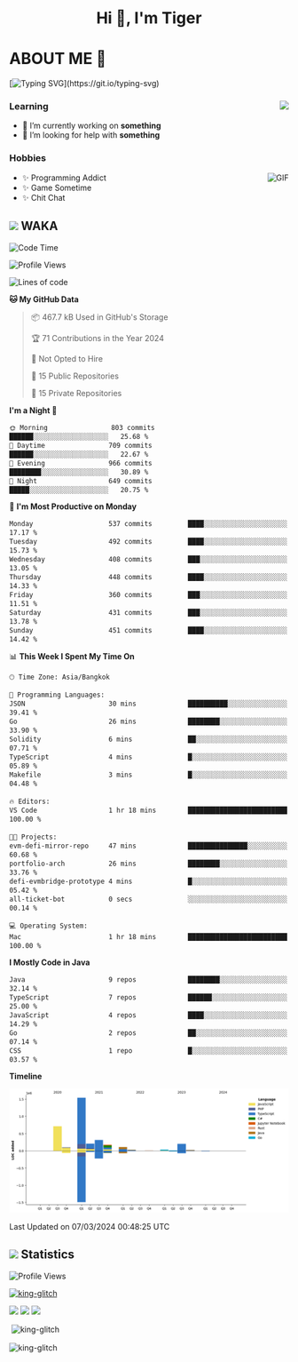 <h1 align="center">Hi 👋, I'm Tiger</h1>




# ABOUT ME 💬

[![Typing SVG](https://readme-typing-svg.herokuapp.com?color=22F771&vCenter=true&lines=A+perssionate+developer+from+nowhere.)](https://git.io/typing-svg)

<div>
 <img align="right" src="https://spotify-github-profile.vercel.app/api/view?uid=12129734423&cover_image=false&theme=default&bar_color=22d016&bar_color_cover=true" />
 <h3>Learning</h3>
 
 <ul>
  <li>🔭 I’m currently working on <b>something</b></li>
  <li>🤝 I’m looking for help with <b>something</b></li>
 </ul>
 
</div>
<div>
 <h3>Hobbies</h3>
 <img align="right" height="475px"  alt="GIF" src="https://i.pinimg.com/originals/1f/b7/db/1fb7dbee557e5ed509f7517da8a84d58.gif" />
 <ul>
  <li>✨ Programming Addict</li>
  <li>✨ Game Sometime</li>
  <li>✨ Chit Chat</li>
 </ul>
 
</div>



## <img height="40" src="https://raw.githubusercontent.com/innng/innng/master/assets/kyubey.gif"/> WAKA

<!--START_SECTION:waka-->
![Code Time](http://img.shields.io/badge/Code%20Time-1%2C779%20hrs%2018%20mins-blue)

![Profile Views](http://img.shields.io/badge/Profile%20Views-0-blue)

![Lines of code](https://img.shields.io/badge/From%20Hello%20World%20I%27ve%20Written-3.4%20million%20lines%20of%20code-blue)

**🐱 My GitHub Data** 

> 📦 467.7 kB Used in GitHub's Storage 
 > 
> 🏆 71 Contributions in the Year 2024
 > 
> 🚫 Not Opted to Hire
 > 
> 📜 15 Public Repositories 
 > 
> 🔑 15 Private Repositories 
 > 
**I'm a Night 🦉** 

```text
🌞 Morning                803 commits         ██████░░░░░░░░░░░░░░░░░░░   25.68 % 
🌆 Daytime                709 commits         ██████░░░░░░░░░░░░░░░░░░░   22.67 % 
🌃 Evening                966 commits         ████████░░░░░░░░░░░░░░░░░   30.89 % 
🌙 Night                  649 commits         █████░░░░░░░░░░░░░░░░░░░░   20.75 % 
```
📅 **I'm Most Productive on Monday** 

```text
Monday                   537 commits         ████░░░░░░░░░░░░░░░░░░░░░   17.17 % 
Tuesday                  492 commits         ████░░░░░░░░░░░░░░░░░░░░░   15.73 % 
Wednesday                408 commits         ███░░░░░░░░░░░░░░░░░░░░░░   13.05 % 
Thursday                 448 commits         ████░░░░░░░░░░░░░░░░░░░░░   14.33 % 
Friday                   360 commits         ███░░░░░░░░░░░░░░░░░░░░░░   11.51 % 
Saturday                 431 commits         ███░░░░░░░░░░░░░░░░░░░░░░   13.78 % 
Sunday                   451 commits         ████░░░░░░░░░░░░░░░░░░░░░   14.42 % 
```


📊 **This Week I Spent My Time On** 

```text
🕑︎ Time Zone: Asia/Bangkok

💬 Programming Languages: 
JSON                     30 mins             ██████████░░░░░░░░░░░░░░░   39.41 % 
Go                       26 mins             ████████░░░░░░░░░░░░░░░░░   33.90 % 
Solidity                 6 mins              ██░░░░░░░░░░░░░░░░░░░░░░░   07.71 % 
TypeScript               4 mins              █░░░░░░░░░░░░░░░░░░░░░░░░   05.89 % 
Makefile                 3 mins              █░░░░░░░░░░░░░░░░░░░░░░░░   04.48 % 

🔥 Editors: 
VS Code                  1 hr 18 mins        █████████████████████████   100.00 % 

🐱‍💻 Projects: 
evm-defi-mirror-repo     47 mins             ███████████████░░░░░░░░░░   60.68 % 
portfolio-arch           26 mins             ████████░░░░░░░░░░░░░░░░░   33.76 % 
defi-evmbridge-prototype 4 mins              █░░░░░░░░░░░░░░░░░░░░░░░░   05.42 % 
all-ticket-bot           0 secs              ░░░░░░░░░░░░░░░░░░░░░░░░░   00.14 % 

💻 Operating System: 
Mac                      1 hr 18 mins        █████████████████████████   100.00 % 
```

**I Mostly Code in Java** 

```text
Java                     9 repos             ████████░░░░░░░░░░░░░░░░░   32.14 % 
TypeScript               7 repos             ██████░░░░░░░░░░░░░░░░░░░   25.00 % 
JavaScript               4 repos             ████░░░░░░░░░░░░░░░░░░░░░   14.29 % 
Go                       2 repos             ██░░░░░░░░░░░░░░░░░░░░░░░   07.14 % 
CSS                      1 repo              █░░░░░░░░░░░░░░░░░░░░░░░░   03.57 % 
```



**Timeline**

![Lines of Code chart](https://raw.githubusercontent.com/king-glitch/king-glitch/main/assets/bar_graph.png)


 Last Updated on 07/03/2024 00:48:25 UTC
<!--END_SECTION:waka-->
## <img height="40" src="https://raw.githubusercontent.com/innng/innng/master/assets/kyubey.gif"/> Statistics
![Profile Views](https://komarev.com/ghpvc/?username=king-glitch)  

<p align="left"> 
 <a href="https://github.com/ryo-ma/github-profile-trophy">
  <img src="https://github-profile-trophy.vercel.app/?username=king-glitch&theme=dracula" alt="king-glitch" />
 </a> </p>

![](https://github-profile-summary-cards.vercel.app/api/cards/profile-details?username=king-glitch&theme=dracula)
![](https://github-profile-summary-cards.vercel.app/api/cards/stats?username=king-glitch&theme=dracula) 
![](https://github-profile-summary-cards.vercel.app/api/cards/productive-time?username=king-glitch&theme=dracula)


<p>&nbsp;<img align="center" src="https://github-readme-stats.vercel.app/api?username=king-glitch&theme=dracula" alt="king-glitch" /></p>

<p><img align="center" src="https://github-readme-streak-stats.herokuapp.com/?user=king-glitch&theme=dracula" alt="king-glitch" /></p>
